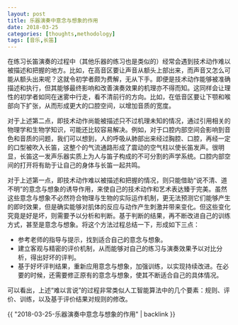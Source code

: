 ```yaml
---
layout: post
title: 乐器演奏中意念与想象的作用
date: 2018-03-25
categories: [thoughts,methodology]
tags: [音乐,长笛]
---
```


在练习长笛演奏的过程中（其他乐器的练习也是类似的）经常会遇到技术动作难以被描述和把握的地方。比如，在高音区要让声音从额头上部出来，而声音又怎么可能从额头出来呢？这就令初学者颇为费解，无从下手。即便是技术动作能够被准确描述和执行，但其能够最终影响和改善演奏效果的机理亦不得而知。这同样会让理性的初学者如同在迷雾中行走，看不清前行的方向。比如，在低音区要让下颚和喉部向下扩张，从而形成更大的口腔空间，以增加音质的宽度。

对于上述第二点，即技术动作尚能被描述只不过机理未知的情况，通过引用相关的物理学和生物学知识，可能还比较容易解决。例如，对于口腔内部空间会影响到音色和音质的问题，我们可以想到，人的呼吸从肺部出来经过胸腔、口腔，再经一定的口型被吹入长笛，这整个的气流通路形成了震动的空气柱以使长笛发声。很明显，长笛这一发声乐器实质上为人与笛子构成的不可分割的声学系统。口腔内部空间的打开将有助于让自己的身体与长笛一起共鸣。

对于上述第一点，即技术动作难以被描述和把握的情况，则只能借助“说不清、道不明”的意念与想象的诱导作用，来使自己的技术动作和艺术表达臻于完美。虽然这些意念与想象不必然符合物理与生物的实际运作机制，更无法预测它们能够产生的即时效果，但是确实能够对肌体的反应与动作产生刺激并带来变化。但这些变化究竟是好是坏，则需要予以分析和判断。基于判断的结果，再不断改进自己的训练方式，甚至是意念与想象。将这个方法过程总结一下，形成如下三点：

* 参考老师的指导与提示，找到适合自己的意念与想象。
* 建立客观与精密的评价机制，从而能够对自己的练习与演奏效果予以对比分析，得出好坏的评判。
* 基于好坏评判结果，重新应用意念与想象，加强训练，以实现持续改进。在必要的时候，还需要修正原有的意念与想象，使其不断适合自己的具体情况。

可以看出，上述“难以言说”的过程非常类似人工智能算法中的几个要素：规则、评价、训练，以及基于评价结果对规则的修改。

{{ "2018-03-25-乐器演奏中意念与想象的作用" | backlink }}
